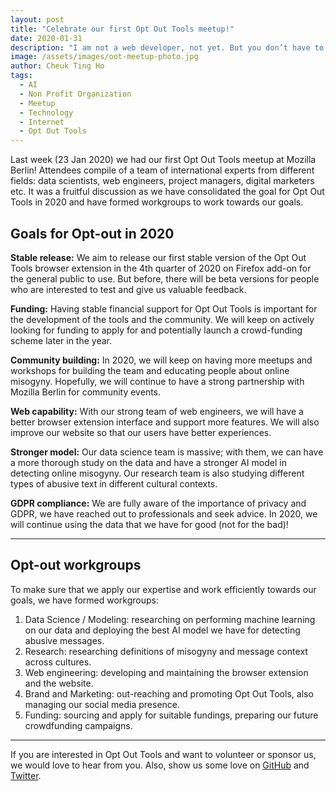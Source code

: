 ```yaml
---
layout: post
title: "Celebrate our first Opt Out Tools meetup!"
date: 2020-01-31
description: "I am not a web developer, not yet. But you don’t have to be a web developer to set up a website with GitHub Pages."
image: /assets/images/oot-meetup-photo.jpg
author: Cheuk Ting Ho
tags:
  - AI
  - Non Profit Organization
  - Meetup
  - Technology
  - Internet
  - Opt Out Tools
---
```

Last week (23 Jan 2020) we had our first Opt Out Tools meetup at Mozilla Berlin! Attendees compile of a team of international experts from different fields: data scientists, web engineers, project managers, digital marketers etc. It was a fruitful discussion as we have consolidated the goal for Opt Out Tools in 2020 and have formed workgroups to work towards our goals.

## Goals for Opt-out in 2020

**Stable release:** We aim to release our first stable version of the Opt Out Tools browser extension in the 4th quarter of 2020 on Firefox add-on for the general public to use. But before, there will be beta versions for people who are interested to test and give us valuable feedback.

**Funding:** Having stable financial support for Opt Out Tools is important for the development of the tools and the community. We will keep on actively looking for funding to apply for and potentially launch a crowd-funding scheme later in the year.

**Community building:** In 2020, we will keep on having more meetups and workshops for building the team and educating people about online misogyny. Hopefully, we will continue to have a strong partnership with Mozilla Berlin for community events.

**Web capability:** With our strong team of web engineers, we will have a better browser extension interface and support more features. We will also improve our website so that our users have better experiences.

**Stronger model:** Our data science team is massive; with them, we can have a more thorough study on the data and have a stronger AI model in detecting online misogyny. Our research team is also studying different types of abusive text in different cultural contexts.

**GDPR compliance:** We are fully aware of the importance of privacy and GDPR, we have reached out to professionals and seek advice. In 2020, we will continue using the data that we have for good (not for the bad)!

-------------------

## Opt-out workgroups

To make sure that we apply our expertise and work efficiently towards our goals, we have formed workgroups:

1. Data Science / Modeling: researching on performing machine learning on our data and deploying the best AI model we have for detecting abusive messages.
2. Research: researching definitions of misogyny and message context across cultures.
3. Web engineering: developing and maintaining the browser extension and the website.
4. Brand and Marketing: out-reaching and promoting Opt Out Tools, also managing our social media presence.
5. Funding: sourcing and apply for suitable fundings, preparing our future crowdfunding campaigns.

------------------

If you are interested in Opt Out Tools and want to volunteer or sponsor us, we would love to hear from you. Also, show us some love on [GitHub](https://github.com/opt-out-tools/) and [Twitter](https://twitter.com/optoutools).
